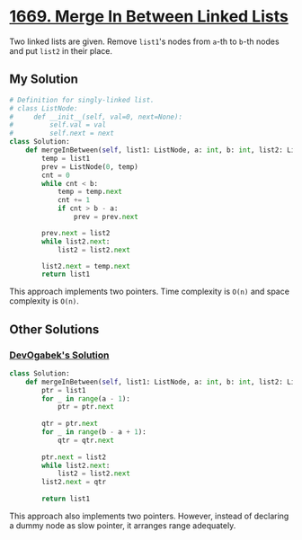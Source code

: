 # [1669. Merge In Between Linked Lists](https://leetcode.com/problems/merge-in-between-linked-lists/?envType=daily-question&envId=2024-03-20)

Two linked lists are given. Remove `list1`'s nodes from `a`-th to `b`-th nodes and put `list2` in their place.

## My  Solution

```python
# Definition for singly-linked list.
# class ListNode:
#     def __init__(self, val=0, next=None):
#         self.val = val
#         self.next = next
class Solution:
    def mergeInBetween(self, list1: ListNode, a: int, b: int, list2: ListNode) -> ListNode:
        temp = list1
        prev = ListNode(0, temp)
        cnt = 0
        while cnt < b:
            temp = temp.next
            cnt += 1
            if cnt > b - a:
                prev = prev.next

        prev.next = list2
        while list2.next:
            list2 = list2.next

        list2.next = temp.next
        return list1
```

This approach implements two pointers. Time complexity is `O(n)` and space complexity is `O(n)`.

## Other Solutions

### [DevOgabek's Solution](https://leetcode.com/problems/merge-in-between-linked-lists/solutions/4898944/beat-97-13-full-explanation)

```python
class Solution:
    def mergeInBetween(self, list1: ListNode, a: int, b: int, list2: ListNode) -> ListNode:
        ptr = list1
        for _ in range(a - 1):
            ptr = ptr.next
        
        qtr = ptr.next
        for _ in range(b - a + 1):
            qtr = qtr.next
        
        ptr.next = list2
        while list2.next:
            list2 = list2.next
        list2.next = qtr
        
        return list1
```

This approach also implements two pointers. However, instead of declaring a dummy node as slow pointer, it arranges range adequately.